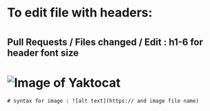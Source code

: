 # <h1> To edit file with headers: </h1>
# <h2> Pull Requests / Files changed / Edit : h1-6 for header font size </h2>

# ![Image of Yaktocat](https://octodex.github.com/images/yaktocat.png)

```
# syntax for image : ![alt text](https:// and image file name)
```
